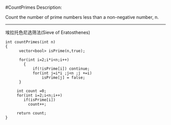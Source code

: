 #CountPrimes
Description:

Count the number of prime numbers less than a non-negative number, n.

---



埃拉托色尼选筛法(Sieve of Eratosthenes)

```
int countPrimes(int n)
{
      vector<bool> isPrime(n,true);
        
      for(int i=2;i*i<n;i++)
        {
            if(!isPrime[i]) continue;
            for(int j=i*i ;j<n ;j +=i)
                isPrime[j] = false;
      }
        
     int count =0;
     for(int i=2;i<n;i++)
        if(isPrime[i])
          count++;
            
     return count;
}
```